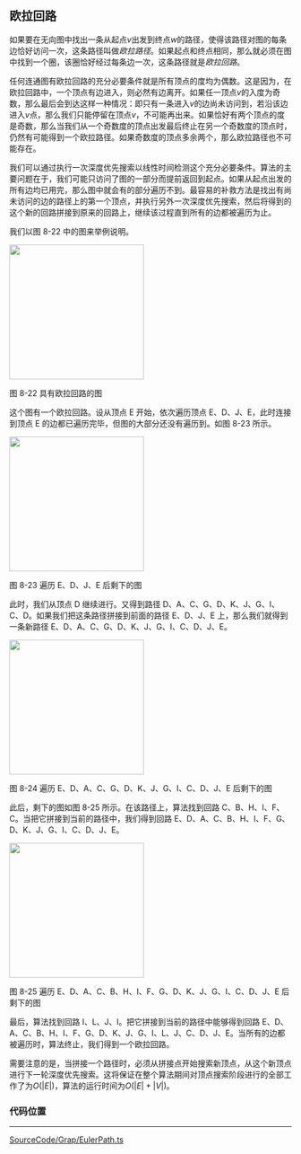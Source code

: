 <!-- @format -->

## 欧拉回路

如果要在无向图中找出一条从起点$v$出发到终点$w$的路径，使得该路径对图的每条边恰好访问一次，这条路径叫做*欧拉路径*。如果起点和终点相同，那么就必须在图中找到一个圈，该圈恰好经过每条边一次，这条路径就是*欧拉回路*。

任何连通图有欧拉回路的充分必要条件就是所有顶点的度均为偶数。这是因为，在欧拉回路中，一个顶点有边进入，则必然有边离开。如果任一顶点$v$的入度为奇数，那么最后会到达这样一种情况：即只有一条进入$v$的边尚未访问到，若沿该边进入$v$点，那么我们只能停留在顶点$v$，不可能再出来。如果恰好有两个顶点的度是奇数，那么当我们从一个奇数度的顶点出发最后终止在另一个奇数度的顶点时，仍然有可能得到一个欧拉路径。如果奇数度的顶点多余两个，那么欧拉路径也不可能存在。

我们可以通过执行一次深度优先搜索以线性时间检测这个充分必要条件。算法的主要问题在于，我们可能只访问了图的一部分而提前返回到起点。如果从起点出发的所有边均已用完，那么图中就会有的部分遍历不到。最容易的补救方法是找出有尚未访问的边的路径上的第一个顶点，并执行另外一次深度优先搜索，然后将得到的这个新的回路拼接到原来的回路上，继续该过程直到所有的边都被遍历为止。

我们以图 8-22 中的图来举例说明。

<image height="240" src="../../../Assets/Images/ch8/8-22.png"/>

图 8-22 具有欧拉回路的图

这个图有一个欧拉回路。设从顶点 E 开始，依次遍历顶点 E、D、J、E，此时连接到顶点 E 的边都已遍历完毕，但图的大部分还没有遍历到。如图 8-23 所示。

<image height="240" src="../../../Assets/Images/ch8/8-23.png"/>

图 8-23 遍历 E、D、J、E 后剩下的图

此时，我们从顶点 D 继续进行。又得到路径 D、A、C、G、D、K、J、G、I、C、D。如果我们把这条路径拼接到前面的路径 E、D、J、E 上，那么我们就得到一条新路径 E、D、A、C、G、D、K、J、G、I、C、D、J、E。

<image height="240" src="../../../Assets/Images/ch8/8-24.png"/>

图 8-24 遍历 E、D、A、C、G、D、K、J、G、I、C、D、J、E 后剩下的图

此后，剩下的图如图 8-25 所示。在该路径上，算法找到回路 C、B、H、I、F、C。当把它拼接到当前的路径中，我们得到回路 E、D、A、C、B、H、I、F、G、D、K、J、G、I、C、D、J、E。

<image height="240" src="../../../Assets/Images/ch8/8-25.png"/>

图 8-25 遍历 E、D、A、C、B、H、I、F、G、D、K、J、G、I、C、D、J、E 后剩下的图

最后，算法找到回路 I、L、J、I。把它拼接到当前的路径中能够得到回路 E、D、A、C、B、H、I、F、G、D、K、J、G、I、L、J、C、D、J、E。当所有的边都被遍历时，算法终止，我们得到一个欧拉回路。

需要注意的是，当拼接一个路径时，必须从拼接点开始搜索新顶点，从这个新顶点进行下一轮深度优先搜索。这将保证在整个算法期间对顶点搜索阶段进行的全部工作了为$O(|E|)$，算法的运行时间为$O(|E|+|V|)$。

### 代码位置

---

[SourceCode/Grap/EulerPath.ts](../../../SourceCode/Graph/EulerPath.ts)
